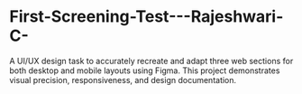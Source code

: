 # First-Screening-Test---Rajeshwari-C-
A UI/UX design task to accurately recreate and adapt three web sections for both desktop and mobile layouts using Figma. This project demonstrates visual precision, responsiveness, and design documentation.
